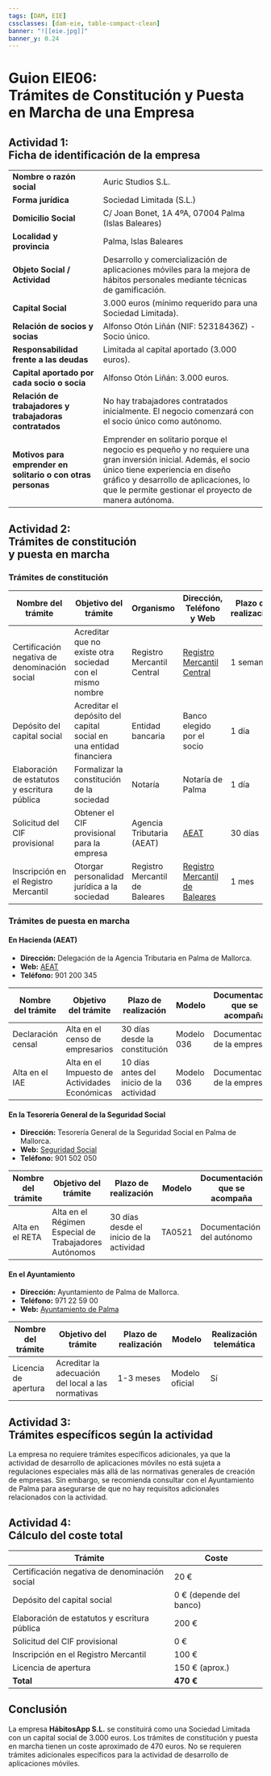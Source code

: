 ```yaml
---
tags: [DAM, EIE]
cssclasses: [dam-eie, table-compact-clean]
banner: "![[eie.jpg]]"
banner_y: 0.24
---
```


# **Guion EIE06:** <br>Trámites de Constitución y Puesta en Marcha de una Empresa

## **Actividad 1:** <br>Ficha de identificación de la empresa

|                            |                                                               |
|----------------------------------------|---------------------------------------------------------------------------------|
| **Nombre o razón social**              | Auric Studios S.L.                                                                 |
| **Forma jurídica**                     | Sociedad Limitada (S.L.)                                                        |
| **Domicilio Social**                   | C/ Joan Bonet, 1A 4ºA, 07004 Palma (Islas Baleares)                             |
| **Localidad y provincia**              | Palma, Islas Baleares                                                           |
| **Objeto Social / Actividad**          | Desarrollo y comercialización de aplicaciones móviles para la mejora de hábitos personales mediante técnicas de gamificación. |
| **Capital Social**                     | 3.000 euros (mínimo requerido para una Sociedad Limitada).                      |
| **Relación de socios y socias**        | Alfonso Otón Liñán (NIF: 52318436Z) - Socio único.                              |
| **Responsabilidad frente a las deudas**| Limitada al capital aportado (3.000 euros).                                     |
| **Capital aportado por cada socio o socia** | Alfonso Otón Liñán: 3.000 euros.                                           |
| **Relación de trabajadores y trabajadoras contratados** | No hay trabajadores contratados inicialmente. El negocio comenzará con el socio único como autónomo. |
| **Motivos para emprender en solitario o con otras personas** | Emprender en solitario porque el negocio es pequeño y no requiere una gran inversión inicial. Además, el socio único tiene experiencia en diseño gráfico y desarrollo de aplicaciones, lo que le permite gestionar el proyecto de manera autónoma. |

## **Actividad 2:** <br>Trámites de constitución <br>y puesta en marcha

### **Trámites de constitución**

| Nombre del trámite | Objetivo del trámite | Organismo | Dirección, Teléfono y Web | Plazo de realización | Modelo | Realización telemática | Coste |
|--------------------|----------------------|-----------|---------------------------|----------------------|--------|------------------------|-------|
| Certificación negativa de denominación social | Acreditar que no existe otra sociedad con el mismo nombre | Registro Mercantil Central | [Registro Mercantil Central](https://www.registradores.org) | 1 semana | Modelo oficial | Sí | 20 € |
| Depósito del capital social | Acreditar el depósito del capital social en una entidad financiera | Entidad bancaria | Banco elegido por el socio | 1 día | Certificado bancario | No | 0 € (depende del banco) |
| Elaboración de estatutos y escritura pública | Formalizar la constitución de la sociedad | Notaría | Notaría de Palma | 1 día | Modelo notarial | No | 200 € (aprox.) |
| Solicitud del CIF provisional | Obtener el CIF provisional para la empresa | Agencia Tributaria (AEAT) | [AEAT](https://www.agenciatributaria.es) | 30 días | Modelo 036 | Sí | 0 € |
| Inscripción en el Registro Mercantil | Otorgar personalidad jurídica a la sociedad | Registro Mercantil de Baleares | [Registro Mercantil de Baleares](https://www.registradores.org) | 1 mes | Modelo oficial | Sí | 100 € (aprox.) |

### **Trámites de puesta en marcha**

#### **En Hacienda (AEAT)**

- **Dirección:** Delegación de la Agencia Tributaria en Palma de Mallorca.
- **Web:** [AEAT](https://www.agenciatributaria.es)
- **Teléfono:** 901 200 345

| Nombre del trámite | Objetivo del trámite | Plazo de realización | Modelo | Documentación que se acompaña | Realización telemática |
|--------------------|----------------------|----------------------|--------|------------------------------|------------------------|
| Declaración censal | Alta en el censo de empresarios | 30 días desde la constitución | Modelo 036 | Documentación de la empresa | Sí |
| Alta en el IAE | Alta en el Impuesto de Actividades Económicas | 10 días antes del inicio de la actividad | Modelo 036 | Documentación de la empresa | Sí |

#### **En la Tesorería General de la Seguridad Social**

- **Dirección:** Tesorería General de la Seguridad Social en Palma de Mallorca.
- **Web:** [Seguridad Social](https://www.seg-social.es)
- **Teléfono:** 901 502 050

| Nombre del trámite | Objetivo del trámite | Plazo de realización | Modelo | Documentación que se acompaña | Realización telemática |
|--------------------|----------------------|----------------------|--------|------------------------------|------------------------|
| Alta en el RETA | Alta en el Régimen Especial de Trabajadores Autónomos | 30 días desde el inicio de la actividad | TA0521 | Documentación del autónomo | Sí |


#### **En el Ayuntamiento**

- **Dirección:** Ayuntamiento de Palma de Mallorca.
- **Teléfono:** 971 22 59 00
- **Web:** [Ayuntamiento de Palma](https://www.palma.cat)

| Nombre del trámite | Objetivo del trámite | Plazo de realización | Modelo | Realización telemática |
|--------------------|----------------------|----------------------|--------|------------------------|
| Licencia de apertura | Acreditar la adecuación del local a las normativas | 1-3 meses | Modelo oficial | Sí |

## **Actividad 3:** <br>Trámites específicos según la actividad

La empresa no requiere trámites específicos adicionales, ya que la actividad de desarrollo de aplicaciones móviles no está sujeta a regulaciones especiales más allá de las normativas generales de creación de empresas. Sin embargo, se recomienda consultar con el Ayuntamiento de Palma para asegurarse de que no hay requisitos adicionales relacionados con la actividad.

## **Actividad 4:** <br>Cálculo del coste total

| Trámite | Coste |
|---------|-------|
| Certificación negativa de denominación social | 20 € |
| Depósito del capital social | 0 € (depende del banco) |
| Elaboración de estatutos y escritura pública | 200 € |
| Solicitud del CIF provisional | 0 € |
| Inscripción en el Registro Mercantil | 100 € |
| Licencia de apertura | 150 € (aprox.) |
| **Total** | **470 €** |

## Conclusión

La empresa **HábitosApp S.L.** se constituirá como una Sociedad Limitada con un capital social de 3.000 euros. Los trámites de constitución y puesta en marcha tienen un coste aproximado de 470 euros. No se requieren trámites adicionales específicos para la actividad de desarrollo de aplicaciones móviles.
